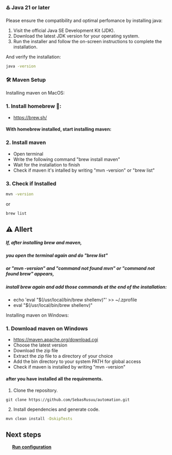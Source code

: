 ### ♨️ Java 21 or later

Please ensure the compatibility and optimal perfomance by installing java:
1. Visit the official Java SE Development Kit (JDK).
2. Download the latest JDK version for your operating system.
3. Run the installer and follow the on-screen instructions to complete the installation.

And verify the installation:
```bash
java -version
```

### 🛠️ Maven Setup

Installing maven on MacOS:

### 1. Install homebrew 🍺:
- https://brew.sh/

#### With homebrew installed, start installing maven:

### 2. Install maven
- Open terminal
- Write the following command "brew install maven"
- Wait for the installation to finish
- Check if maven it's intalled by writing "mvn -version" or "brew list"
### 3. Check if Installed
```bash
mvn -version
```
or

```bash
brew list
```

## ⚠️ Allert
##### If, after installing brew and maven,
##### you open the terminal again and do "brew list"
##### or "mvn -version" and "command not found mvn" or "command not found brew" appears,
##### install brew again and add those commands at the end of the installation:
- echo 'eval "$(/usr/local/bin/brew shellenv)"' >> ~/.zprofile
- eval "$(/usr/local/bin/brew shellenv)"

Installing maven on Windows:

### 1. Download maven on Windows
- https://maven.apache.org/download.cgi
- Choose the latest version
- Download the zip file
- Extract the zip file to a directory of your choice
- Add the bin directory to your system PATH for global access
- Check if maven is installed by writing "mvn -version"

#### after you have installed all the requirements.
1. Clone the repository.

```git
git clone https://github.com/SebasRusuu/automation.git
```
2. Install dependencies and generate code.

```bash
mvn clean install -DskipTests
```

## Next steps
&nbsp;&nbsp;&nbsp;&nbsp; [**Run configuration**](Run%20project/run-configurations.md)